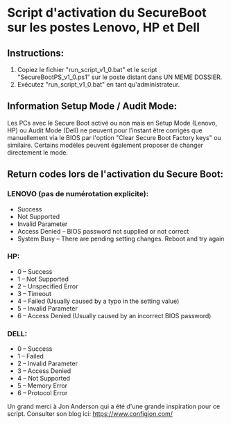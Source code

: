 # Script d'activation du SecureBoot sur les postes Lenovo, HP et Dell

## Instructions:

1. Copiez le fichier "run_script_v1_0.bat" et le script "SecureBootPS_v1_0.ps1" sur le poste distant dans UN MEME DOSSIER.
2. Exécutez "run_script_v1_0.bat" en tant qu'administrateur.  

## Information Setup Mode / Audit Mode:

Les PCs avec le Secure Boot activé ou non mais en Setup Mode (Lenovo, HP) ou Audit Mode (Dell) ne peuvent pour l’instant être corrigés que manuellement via le BIOS par l'option "Clear Secure Boot Factory keys" ou similaire. Certains modèles peuvent également proposer de changer directement le mode.

## Return codes lors de l'activation du Secure Boot:

### LENOVO (pas de numérotation explicite):

- Success
- Not Supported
- Invalid Parameter
- Access Denied – BIOS password not supplied or not correct
- System Busy – There are pending setting changes. Reboot and try again

### HP:

- 0 – Success
- 1 – Not Supported
- 2 – Unspecified Error
- 3 – Timeout
- 4 – Failed (Usually caused by a typo in the setting value)
- 5 – Invalid Parameter
- 6 – Access Denied (Usually caused by an incorrect BIOS password)

### DELL:

- 0 – Success
- 1 – Failed
- 2 – Invalid Parameter
- 3 – Access Denied
- 4 – Not Supported
- 5 – Memory Error
- 6 – Protocol Error

Un grand merci à Jon Anderson qui a été d'une grande inspiration pour ce script. Consulter son blog ici: https://www.configjon.com/
